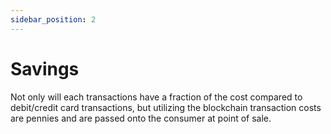 ```yaml
---
sidebar_position: 2
---
```


# Savings

Not only will each transactions have a fraction of the cost compared to debit/credit
card transactions, but utilizing the blockchain transaction costs are pennies and are
passed onto the consumer at point of sale.
